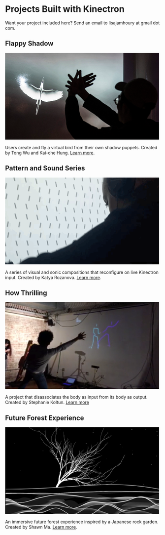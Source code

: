 # Projects Built with Kinectron

Want your project included here? Send an email to lisajamhoury at gmail dot com. 

## Flappy Shadow

![Flappy Shadow](../assets/images/experiments/flappy.png)

Users create and fly a virtual bird from their own shadow puppets. Created by Tong Wu and Kai-che Hung. [Learn more](http://www.tongwu.io/2017/11/14/icm-final-flappy-shadow/).

## Pattern and Sound Series

![Pattern and Sound Series](../assets/images/experiments/patternsound.png)

A series of visual and sonic compositions that reconfigure on live Kinectron input. Created by Katya Rozanova. [Learn more](http://www.katyarozanova.com/blog-1/2017/11/7/pattern-and-sound-series).

## How Thrilling 

![How Thrilling](../assets/images/experiments/thriller.png)

A project that disassociates the body as input from its body as output. Created by Stephanie Koltun. [Learn more](http://anotheridea.co/category/projects/how-thrilling/)

## Future Forest Experience

![Future Forest Experience](../assets/images/experiments/forest.png)

An immersive future forest experience inspired by a Japanese rock garden. Created by Shawn Ma. [Learn more](https://shawnmasite.wordpress.com/2018/01/07/the-future-forest-experience/).